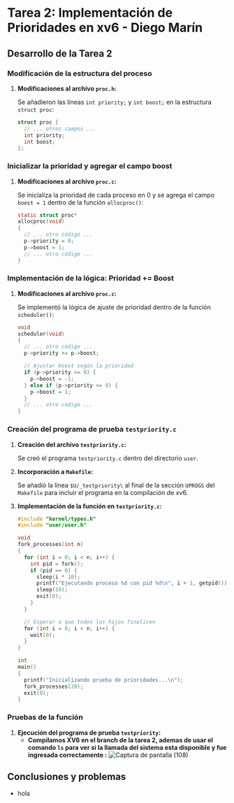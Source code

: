 # Tarea 2: Implementación de Prioridades en xv6 - Diego Marín

## Desarrollo de la Tarea 2

### Modificación de la estructura del proceso

1. **Modificaciones al archivo `proc.h`:**

    Se añadieron las líneas `int priority;` y `int boost;` en la estructura `struct proc`:

    ```c
    struct proc {
      // ... otros campos ...
      int priority;
      int boost;
    };
    ```

### Inicializar la prioridad y agregar el campo boost

1. **Modificaciones al archivo `proc.c`:**

    Se inicializa la prioridad de cada proceso en 0 y se agrega el campo `boost = 1` dentro de la función `allocproc()`:

    ```c
    static struct proc*
    allocproc(void)
    {
      // ... otro código ...
      p->priority = 0;
      p->boost = 1;
      // ... otro código ...
    }
    ```

### Implementación de la lógica: Prioridad += Boost

1. **Modificaciones al archivo `proc.c`:**

    Se implementó la lógica de ajuste de prioridad dentro de la función `scheduler()`:

    ```c
    void
    scheduler(void)
    {
      // ... otro código ...
      p->priority += p->boost;

      // Ajustar boost según la prioridad
      if (p->priority >= 9) {
        p->boost = -1;
      } else if (p->priority <= 0) {
        p->boost = 1;
      }
      // ... otro código ...
    }
    ```

### Creación del programa de prueba `testpriority.c`

1. **Creación del archivo `testpriority.c`:**

    Se creó el programa `testpriority.c` dentro del directorio `user`.

2. **Incorporación a `Makefile`:**

    Se añadió la línea `$U/_testpriority\` al final de la sección `UPROGS` del `Makefile` para incluir el programa en la compilación de xv6.

3. **Implementación de la función en `testpriority.c`:**

    ```c
    #include "kernel/types.h"
    #include "user/user.h"

    void
    fork_processes(int n)
    {
      for (int i = 0; i < n; i++) {
        int pid = fork();
        if (pid == 0) {
          sleep(i * 10);
          printf("Ejecutando proceso %d con pid %d\n", i + 1, getpid());
          sleep(10);
          exit(0);
        }
      }

      // Esperar a que todos los hijos finalicen
      for (int i = 0; i < n; i++) {
        wait(0);
      }
    }

    int
    main()
    {
      printf("Inicializando prueba de prioridades...\n");
      fork_processes(20);
      exit(0);
    }
    ```

### Pruebas de la función

1. **Ejecución del programa de prueba `testpriority`:**
    * **Compilamos XV6 en el branch de la tarea 2, ademas de usar el comando `ls` para ver si la llamada del sistema esta disponible y fue ingresada correctamente :**
    ![Captura de pantalla (108)](https://github.com/Fredyxsen/xv6-riscvz/blob/Diego_Marin_T1/Captura%20de%20pantalla%20(108).png)

## Conclusiones y problemas

* hola
